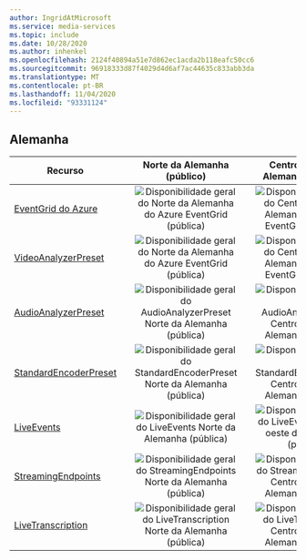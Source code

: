 ```yaml
---
author: IngridAtMicrosoft
ms.service: media-services
ms.topic: include
ms.date: 10/28/2020
ms.author: inhenkel
ms.openlocfilehash: 2124f40894a51e7d862ec1acda2b118eafc50cc6
ms.sourcegitcommit: 96918333d87f4029d4d6af7ac44635c833abb3da
ms.translationtype: MT
ms.contentlocale: pt-BR
ms.lasthandoff: 11/04/2020
ms.locfileid: "93331124"
---
```

<!--Feature availability in region-->
## <a name="germany"></a>Alemanha

| Recurso | <!--Germany Central (Sovereign)--> | Norte da Alemanha (público) |<!-- Germany Northeast (Sovereign)--> | Centro-oeste da Alemanha (público) |
| --- | :---: | :---: | :---: | :---: |
| [EventGrid do Azure](../reacting-to-media-services-events.md) |<!--Germany Central (Sovereign) --> |![Disponibilidade geral do Norte da Alemanha do Azure EventGrid (pública)](../media/azure-clouds-regions/ga.svg) | <!--Germany Northeast (Sovereign) --> |![Disponibilidade geral do Centro-oeste da Alemanha do Azure EventGrid (pública)](../media/azure-clouds-regions/ga.svg) |
| [VideoAnalyzerPreset](../analyzing-video-audio-files-concept.md) |<!--Germany Central (Sovereign) --> |![Disponibilidade geral do Norte da Alemanha do Azure EventGrid (pública)](../media/azure-clouds-regions/ga.svg) | <!--Germany Northeast (Sovereign) --> |![Disponibilidade geral do Centro-oeste da Alemanha do Azure EventGrid (pública)](../media/azure-clouds-regions/ga.svg) |
| [AudioAnalyzerPreset](../analyzing-video-audio-files-concept.md) |<!--Germany Central (Sovereign) --> |![Disponibilidade geral do AudioAnalyzerPreset Norte da Alemanha (pública)](../media/azure-clouds-regions/ga.svg) | <!--Germany Northeast (Sovereign) --> |![Disponibilidade geral do AudioAnalyzerPreset Centro-oeste da Alemanha (pública)](../media/azure-clouds-regions/ga.svg) |
| [StandardEncoderPreset](../encoding-concept.md) |<!--![StandardEncoderPreset Germany Central (Sovereign) general availability](../media/azure-clouds-regions/ga.svg) --> | ![Disponibilidade geral do StandardEncoderPreset Norte da Alemanha (pública)](../media/azure-clouds-regions/ga.svg) |<!-- ![StandardEncoderPreset Germany Northeast (Sovereign) general availability](../media/azure-clouds-regions/ga.svg)-->  |![Disponibilidade geral do StandardEncoderPreset Centro-oeste da Alemanha (pública)](../media/azure-clouds-regions/ga.svg) |
| [LiveEvents](../live-streaming-overview.md) |<!--![LiveEvents Germany Central (Sovereign) general availability](../media/azure-clouds-regions/ga.svg)-->  | ![Disponibilidade geral do LiveEvents Norte da Alemanha (pública)](../media/azure-clouds-regions/ga.svg) |<!-- ![LiveEvents Germany Northeast (Sovereign) general availability](../media/azure-clouds-regions/ga.svg)-->  |![Disponibilidade geral do LiveEvents Centro-oeste da Alemanha (pública)](../media/azure-clouds-regions/ga.svg) |
| [StreamingEndpoints](../streaming-endpoint-concept.md) |<!--![StreamingEndpoints Germany Central (Sovereign) general availability](../media/azure-clouds-regions/ga.svg)--> | ![Disponibilidade geral do StreamingEndpoints Norte da Alemanha (pública)](../media/azure-clouds-regions/ga.svg) |<!--![StreamingEndpoints Germany Northeast (Sovereign) general availability](../media/azure-clouds-regions/ga.svg)-->  |![Disponibilidade geral do StreamingEndpoints Centro-oeste da Alemanha (pública)](../media/azure-clouds-regions/ga.svg) |
| [LiveTranscription](../live-transcription.md) |<!--![LiveTranscription Germany Central (Sovereign) general availability](../media/azure-clouds-regions/ga.svg)--> |![Disponibilidade geral do LiveTranscription Norte da Alemanha (pública)](../media/azure-clouds-regions/ga.svg) |<!-- ![LiveTranscription Germany Northeast (Sovereign) general availability](../media/azure-clouds-regions/ga.svg)-->  |![Disponibilidade geral do LiveTranscription Centro-oeste da Alemanha (pública)](../media/azure-clouds-regions/ga.svg) |
